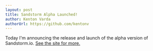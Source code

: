 ```yaml
---
layout: post
title: Sandstorm Alpha Launched!
author: Kenton Varda
authorUrl: https://github.com/kentonv
---
```


Today I'm announcing the release and launch of the alpha version of
Sandstorm.io.  [See the site for more.](https://sandstorm.io)
